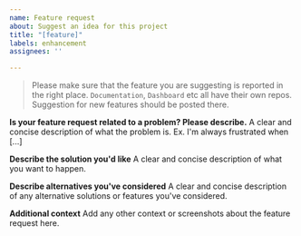 ```yaml
---
name: Feature request
about: Suggest an idea for this project
title: "[feature]"
labels: enhancement
assignees: ''

---
```


> Please make sure that the feature you are suggesting is reported in the right place. `Documentation`, `Dashboard` etc all have their own repos. Suggestion for new features should be posted there. 

**Is your feature request related to a problem? Please describe.**
A clear and concise description of what the problem is. Ex. I'm always frustrated when [...]

**Describe the solution you'd like**
A clear and concise description of what you want to happen.

**Describe alternatives you've considered**
A clear and concise description of any alternative solutions or features you've considered.

**Additional context**
Add any other context or screenshots about the feature request here.
